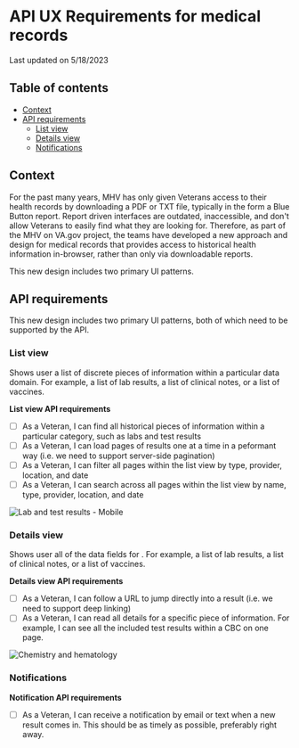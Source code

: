 # API UX Requirements for medical records
Last updated on 5/18/2023

## Table of contents
* [Context](#context)  
* [API requirements](#api-requirements)
  * [List view](#list-view)
  * [Details view](#details-view)
  * [Notifications](#notifications)


## Context
For the past many years, MHV has only given Veterans access to their health records by downloading a PDF or TXT file, typically in the form a Blue Button report. Report driven interfaces are outdated, inaccessible, and don't allow Veterans to easily find what they are looking for. Therefore, as part of the MHV on VA.gov project, the teams have developed a new approach and design for medical records that provides access to  historical health information in-browser, rather than only via downloadable reports. 

This new design includes two primary UI patterns. 

## API requirements
This new design includes two primary UI patterns, both of which need to be supported by the API. 

### List view  
Shows user a list of discrete pieces of information within a particular data domain. For example, a list of lab results, a list of clinical notes, or a list of vaccines. 

**List view API requirements**
- [ ] As a Veteran, I can find all historical pieces of information within a particular category, such as labs and test results
- [ ] As a Veteran, I can load pages of results one at a time in a peformant way (i.e. we need to support server-side pagination)
- [ ] As a Veteran, I can filter all pages within the list view by type, provider, location, and date
- [ ] As a Veteran, I can search across all pages within the list view by name, type, provider, location, and date  

![Lab and test results - Mobile](https://github.com/department-of-veterans-affairs/va.gov-team/assets/87662120/36c3bedd-4ae7-400f-8d48-92851269fbaa)


### Details view
Shows user all of the data fields for . For example, a list of lab results, a list of clinical notes, or a list of vaccines. 

**Details view API requirements**
- [ ] As a Veteran, I can follow a URL to jump directly into a result (i.e. we need to support deep linking)
- [ ] As a Veteran, I can read all details for a specific piece of information. For example, I can see all the included test results within a CBC on one page.

![Chemistry and hematology](https://github.com/department-of-veterans-affairs/va.gov-team/assets/87662120/6691592c-2bb4-4fc2-90dd-63be8fcef6c1)

### Notifications

**Notification API requirements**
- [ ] As a Veteran, I can receive a notification by email or text when a new result comes in. This should be as timely as possible, preferably right away.

